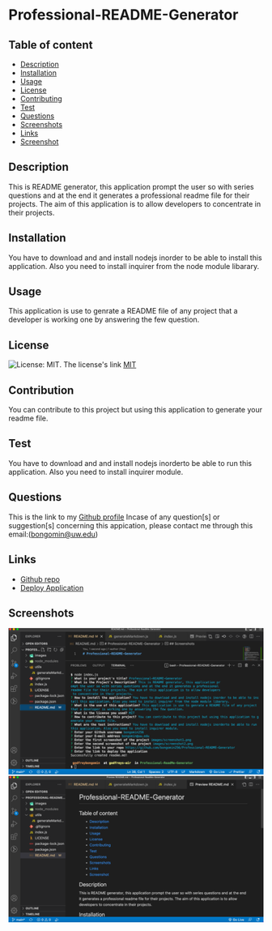 # Professional-README-Generator

## Table of content

- [Description](#description)
- [Installation](#installation)
- [Usage](#usage)
- [License](#license)
- [Contributing](#contributiing)
- [Test](#test)
- [Questions](#questions)
- [Screenshots](#screenshots)
- [Links](#links)
- [Screenshot](#screenshot)

## Description

This is README generator, this application prompt the user so with series questions and at the end it generates a professional readme file for their projects. The aim of this application is to allow developers to concentrate in their projects.

## Installation

You have to download and and install nodejs inorder to be able to install this application. Also you need to install inquirer from the node module libarary.

## Usage

This application is use to genrate a README file of any project that a developer is working one by answering the few question.

## License

![License: MIT](https://img.shields.io/badge/License-MIT-yellow.svg).
The license's link [MIT](https://opensource.org/licenses/MIT)

## Contribution

You can contribute to this project but using this application to generate your readme file.

## Test

You have to download and and install nodejs inorderto be able to run this application. Also you need to install inquirer module.

## Questions

This is the link to my [Github profile](https://github.com/bongomin256)
Incase of any question[s] or suggestion[s] concerning this appication, please contact me through this email:(bongomin@uw.edu)

## Links

- [Github repo](https://github.com/bongomin256/Professional-README-Generator)
- [Deploy Application](https://drive.google.com/file/d/1TUGxJC1sLkc2CiPk26t__ot7r9Y60zyp/view)

## Screenshots

![screenshot](./images/screenshot1.png)
![screenshot](./images/screenshot2.png)
